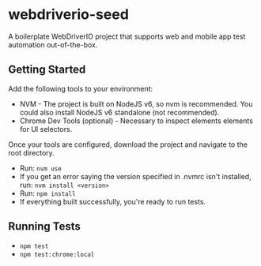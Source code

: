 # webdriverio-seed
A boilerplate WebDriverIO project that supports web and mobile app test automation out-of-the-box.  

## Getting Started
Add the following tools to your environment:

* NVM - The project is built on NodeJS v6, so nvm is recommended. You could also install NodeJS v6 standalone (not recommended).
* Chrome Dev Tools (optional) - Necessary to inspect elements elements for UI selectors.

Once your tools are configured, download the project and navigate to the root directory. 

* Run: `nvm use`
* If you get an error saying the version specified in .nvmrc isn't installed, run: `nvm install <version>`
* Run: `npm install`
* If everything built successfully, you're ready to run tests.

## Running Tests
* `npm test`
* `npm test:chrome:local`